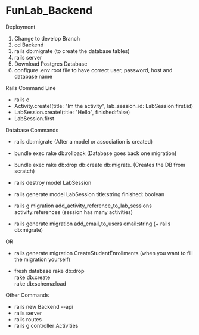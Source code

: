 # FunLab_Backend


Deployment

1. Change to develop Branch
2. cd Backend
2. rails db:migrate (to create the database tables)
3. rails server
4. Download Postgres Database
5. configure .env root file to have correct user, password, host and database name

Rails Command Line

* rails c
* Activity.create!(title: "Im the activity", lab_session_id: LabSession.first.id)
* LabSession.create!(title: "Hello", finished:false)
* LabSession.first


Database Commands

* rails db:migrate                    (After a model or association is created)

* bundle exec rake db:rollback        (Database goes back one migration)

* bundle exec rake db:drop db:create db:migrate. (Creates the DB from scratch)

* rails destroy model LabSession 

* rails generate model LabSession title:string finished: boolean

* rails g migration add_activity_reference_to_lab_sessions activity:references (session has many activities)

* rails generate migration add_email_to_users email:string (+ rails db:migrate)

OR
* rails generate migration CreateStudentEnrollments (when you want to fill the migration yourself)

* fresh database
  rake db:drop      
  rake db:create         
  rake db:schema:load  

Other Commands

* rails new Backend --api
* rails server
* rails routes
* rails g controller Activities
